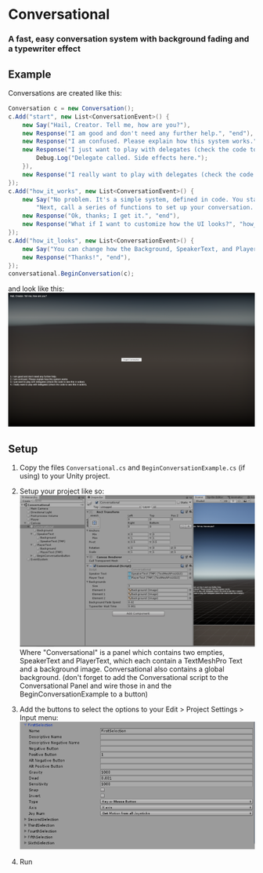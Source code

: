 # Conversational
### A fast, easy conversation system with background fading and a typewriter effect

## Example
Conversations are created like this:
```cs
Conversation c = new Conversation();
c.Add("start", new List<ConversationEvent>() {
    new Say("Hail, Creator. Tell me, how are you?"),
    new Response("I am good and don't need any further help.", "end"),
    new Response("I am confused. Please explain how this system works.", "how_it_works"),
    new Response("I just want to play with delegates (check the code to see this in action).", "end", delegate {
        Debug.Log("Delegate called. Side effects here.");
    }),
    new Response("I really want to play with delegates (check the code to see this in action).", "end", OnSelect),
});
c.Add("how_it_works", new List<ConversationEvent>() {
    new Say("No problem. It's a simple system, defined in code. You start by adding the Conversational Prefab to your Canvas. " +
        "Next, call a series of functions to set up your conversation. You can see how this example works in the BeginConversationExample.cs"),
    new Response("Ok, thanks; I get it.", "end"),
    new Response("What if I want to customize how the UI looks?", "how_it_looks"),
});
c.Add("how_it_looks", new List<ConversationEvent>() {
    new Say("You can change how the Background, SpeakerText, and PlayerText children of the Conversational prefab look using the standard Unity UI tools."),
    new Response("Thanks!", "end"),
});
conversational.BeginConversation(c);
```

and look like this:
![Example Image](../images/Conversational-Example1.png)


## Setup
1. Copy the files `Conversational.cs` and `BeginConversationExample.cs` (if using) to your Unity project.

2. Setup your project like so:
![Canvas Setup](../images/Conversational-Setup1.png)
Where "Conversational" is a panel which contains two empties, SpeakerText and PlayerText, which each contain a TextMeshPro Text and a background image. Conversational also contains a global background.
(don't forget to add the Conversational script to the Conversational Panel and wire those in and the BeginConversationExample to a button)

3. Add the buttons to select the options to your Edit > Project Settings > Input menu:
![Canvas Setup](../images/Conversational-Setup2.png)

4. Run
